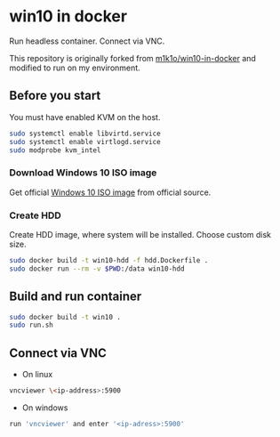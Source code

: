 # win10 in docker

Run headless container. Connect via VNC.

This repository is originally forked from [m1k1o/win10-in-docker](
	https://github.com/m1k1o/win10-in-docker) and modified to run on my environment.

## Before you start

You must have enabled KVM on the host. 

```sh
sudo systemctl enable libvirtd.service
sudo systemctl enable virtlogd.service
sudo modprobe kvm_intel
```

### Download Windows 10 ISO image

Get official [Windows 10 ISO image](https://www.microsoft.com/en-us/software-download/windows10) from official source.

### Create HDD

Create HDD image, where system will be installed. Choose custom disk size.

```sh
sudo docker build -t win10-hdd -f hdd.Dockerfile .
sudo docker run --rm -v $PWD:/data win10-hdd
```

## Build and run container

```sh
sudo docker build -t win10 .
sudo run.sh
```

## Connect via VNC

- On linux
```sh
vncviewer \<ip-address>:5900
```

- On windows
```sh
run 'vncviewer' and enter '<ip-adress>:5900'
```

